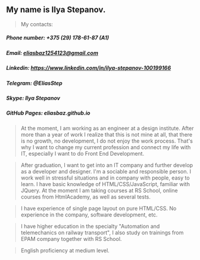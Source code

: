 ## My name is Ilya Stepanov.

>My contacts:
##### Phone number: +375 (29) 178-61-87 (A1)
##### Email: eliasbaz1254123@gmail.com
##### Linkedin: https://www.linkedin.com/in/ilya-stepanov-100199166
##### Telegram: @EliasStep
##### Skype: Ilya Stepanov
##### GitHub Pages: eliasbaz.github.io

> At the moment, I am working as an engineer at a design institute. After more than a year of work I realize that this is not mine at all, that there is no growth, no development, I do not enjoy the work process. That's why I want to change my current profession and connect my life with IT, especially I want to do Front End Development.

> After graduation, I want to get into an IT company and further develop as a developer and designer.
I'm a sociable and responsible person. I work well in stressful situations and in company with people, easy to learn.
I have basic knowledge of HTML/CSS/JavaScript, familiar with JQuery. 
At the moment I am taking courses at RS School, online courses from HtmlAcademy, as well as several tests. 

> I have experience of single page layout on pure HTML/CSS. 
No experience in the company, software development, etc.

> I have higher education in the specialty "Automation and telemechanics on railway transport", I also study on trainings from EPAM company together with RS School.

>English proficiency at medium level.

